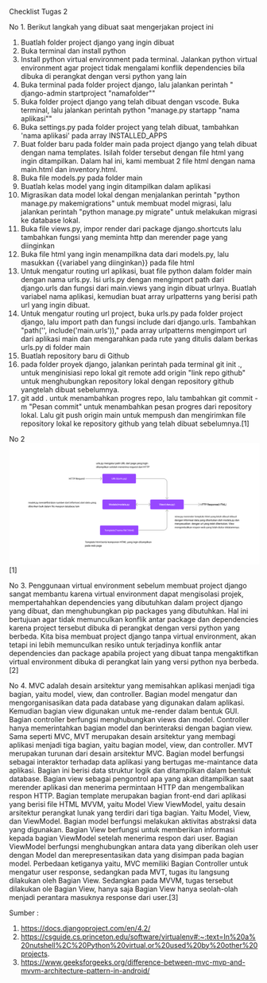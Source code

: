 Checklist Tugas 2

No 1. Berikut langkah yang dibuat saat mengerjakan project ini

1. Buatlah folder project django yang ingin dibuat
2. Buka terminal dan install python
3. Install python virtual environment pada terminal. Jalankan python virtual environment agar project tidak mengalami konflik dependencies bila dibuka di perangkat dengan versi python yang lain
4. Buka terminal pada folder project django, lalu jalankan perintah " django-admin startproject "namafolder""
5. Buka folder project django yang telah dibuat dengan vscode. Buka terminal, lalu jalankan perintah python "manage.py startapp "nama aplikasi""
6. Buka settings.py pada folder project yang telah dibuat, tambahkan 'nama aplikasi' pada array INSTALLED_APPS
7. Buat folder baru pada folder main pada project django yang telah dibuat dengan nama templates. Isilah folder tersebut dengan file html yang ingin ditampilkan. Dalam hal ini, kami membuat 2 file html dengan nama main.html dan inventory.html.
8. Buka file models.py pada folder main
9. Buatlah kelas model yang ingin ditampilkan dalam aplikasi
10. Migrasikan data model lokal dengan menjalankan perintah "python manage.py makemigrations" untuk membuat model migrasi, lalu jalankan perintah "python manage.py migrate" untuk melakukan migrasi ke database lokal.
11. Buka file views.py, impor render dari package django.shortcuts lalu tambahkan fungsi yang meminta http dan merender page yang diinginkan
12. Buka file html yang ingin menampilkna data dari models.py, lalu masukkan {{variabel yang diinginkan}} pada file html
13. Untuk mengatur routing url aplikasi, buat file python dalam folder main dengan nama urls.py. Isi urls.py dengan mengimport path dari django.urls dan fungsi dari main.views yang ingin dibuat urlnya. Buatlah variabel nama aplikasi, kemudian buat array urlpatterns yang berisi path url yang ingin dibuat.
14. Untuk mengatur routing url project, buka urls.py pada folder project django, lalu import path dan fungsi include dari django.urls. Tambahkan "path('', include('main.urls'))," pada array urlpatterns mengimport url dari aplikasi main dan mengarahkan pada rute yang ditulis dalam berkas urls.py di folder main
15. Buatlah repository baru di Github
16. pada folder proyek django, jalankan perintah pada terminal
git init ., untuk menginisiasi repo lokal
git remote add origin "link repo github" untuk menghubungkan repository lokal dengan repository github yangtelah dibuat sebelumnya.
17. git add . untuk menambahkan progres repo, lalu tambahkan git commit -m "Pesan commit" untuk menambahkan pesan progres dari repository lokal. Lalu git push origin main untuk mempush dan mengirimkan file repository lokal ke repository github yang telah dibuat sebelumnya.[1]

No 2 ![Alt text](pbp2.png)[1]

No 3. Penggunaan virtual environment sebelum membuat project django sangat membantu karena virtual environment dapat mengisolasi projek, mempertahahkan dependencies yang dibutuhkan dalam project django yang dibuat, dan menghubungkan pip packages yang dibutuhkan. Hal ini bertujuan agar tidak memunculkan konflik antar package dan dependencies karena project tersebut dibuka di perangkat dengan versi python yang berbeda. Kita bisa membuat project django tanpa virtual environment, akan tetapi ini lebih memunculkan resiko untuk terjadinya konflik antar dependencies dan package apabila project yang dibuat tanpa mengaktifkan virtual environment dibuka di perangkat lain yang versi python nya berbeda.[2]

No 4. MVC adalah desain arsitektur yang memisahkan aplikasi menjadi tiga bagian, yaitu model, view, dan controller. Bagian model mengatur dan mengorganisasikan data pada database yang digunakan dalam aplikasi. Kemudian bagian view digunakan untuk me-render dalam bentuk GUI. Bagian controller berfungsi menghubungkan views dan model. Controller hanya memerintahkan bagian model dan berinteraksi dengan bagian view.
Sama seperti MVC, MVT merupakan desain arsitektur yang membagi aplikasi menjadi tiga bagian, yaitu bagian model, view, dan controller. MVT merupakan turunan dari desain arsitektur MVC. Bagian model berfungsi sebagai interaktor terhadap data aplikasi yang bertugas me-maintance data aplikasi. Bagian ini berisi data struktur logik dan ditampilkan dalam bentuk database. Bagian view sebagai pengontrol apa yang akan ditampilkan saat merender aplikasi dan menerima permintaan HTTP dan mengembalikan respon HTTP. Bagian template merupakan bagian front-end dari aplikasi yang berisi file HTML
MVVM, yaitu Model View ViewModel, yaitu desain arsitektur perangkat lunak yang terdiri dari tiga bagian. Yaitu Model, View, dan ViewModel. Bagian model berfungsi melakukan aktivitas abstraksi data yang digunakan. Bagian View berfungsi untuk memberikan informasi kepada bagian ViewModel setelah menerima respon dari user. Bagian ViewModel berfungsi menghubungkan antara data yang diberikan oleh user dengan Model dan merepresentasikan data yang disimpan pada bagian model. Perbedaan ketiganya yaitu, MVC memiliki Bagian Controller untuk mengatur user response, sedangkan pada MVT, tugas itu langsung dilakukan oleh Bagian View. Sedangkan pada MVVM, tugas tersebut dilakukan ole Bagian View, hanya saja Bagian View hanya seolah-olah menjadi perantara masuknya response dari user.[3]

Sumber : 
1. https://docs.djangoproject.com/en/4.2/
2. https://csguide.cs.princeton.edu/software/virtualenv#:~:text=In%20a%20nutshell%2C%20Python%20virtual,or%20used%20by%20other%20projects.
3. https://www.geeksforgeeks.org/difference-between-mvc-mvp-and-mvvm-architecture-pattern-in-android/
